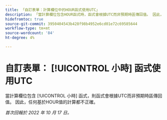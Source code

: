 ```yaml
---
title: 「自訂表單：計算欄位中的HOUR函式使用UTC」
description: 「當計算欄位包含HOUR函式時，函式會根據UTC而非預期時區傳回值。 因此，任何基於HOUR值的計算都是不正確的。」
hidefromtoc: true
source-git-commit: 3950404543b428f98b4952e6cd01e72c69585644
workflow-type: tm+mt
source-wordcount: '84'
ht-degree: 4%

---
```



# 自訂表單： [!UICONTROL 小時] 函式使用UTC

當計算欄位包含 [!UICONTROL 小時] 函式，則函式會根據UTC而非預期時區傳回值。 因此，任何基於HOUR值的計算都不正確。

_首次回報於 2022 年 10 月 17 日。_

